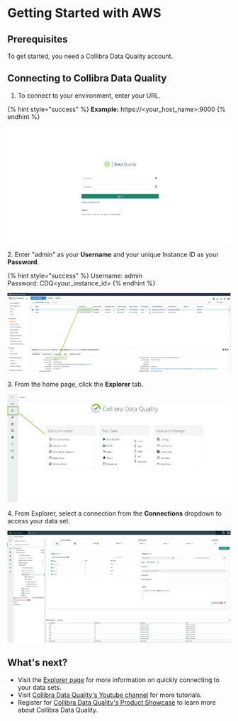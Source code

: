 # Getting Started with AWS

## Prerequisites

To get started, you need a Collibra Data Quality account.

## Connecting to Collibra Data Quality

1. To connect to your environment, enter your URL.

{% hint style="success" %}
**Example:** https://\<your\_host\_name>:9000
{% endhint %}

![Collibra Data Quality log in page](<../../.gitbook/assets/Screen Shot 2022-06-23 at 3.18.59 PM.png>)

2\. Enter "admin" as your **Username** and your unique Instance ID as your **Password**.

{% hint style="success" %}
Username: admin\
Password: CDQ\<your\_instance\_id>
{% endhint %}

![Find your instance ID](../../.gitbook/assets/dq-instanceid.png)

3\. From the home page, click the **Explorer** tab.

![Open the Explorer tab](../../.gitbook/assets/dq-explorer-tab.png)

4\. From Explorer, select a connection from the **Connections** dropdown to access your data set.

![Select a connection](<../../.gitbook/assets/Screen Shot 2022-06-23 at 3.17.29 PM.png>)

## What's next?

* Visit the [Explorer page](../../dq-visuals/more/explorer-2.md) for more information on quickly connecting to your data sets.
* Visit [Collibra Data Quality's Youtube channel](https://www.youtube.com/playlist?list=PLD2xg51w57tPl6q9NKwz90iuznQJamaB3) for more tutorials.
* Register for [Collibra Data Quality's Product Showcase](https://citizens.collibra.com/agenda/session/508634) to learn more about Collibra Data Quality.
